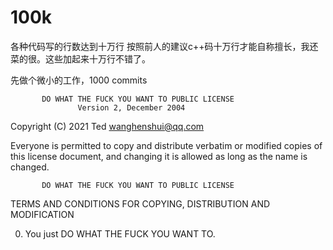 # 100k
各种代码写的行数达到十万行
按照前人的建议c++码十万行才能自称擅长，我还菜的很。这些加起来十万行不错了。

先做个微小的工作，1000 commits



           DO WHAT THE FUCK YOU WANT TO PUBLIC LICENSE
                   Version 2, December 2004

Copyright (C) 2021 Ted <wanghenshui@qq.com>

Everyone is permitted to copy and distribute verbatim or modified
copies of this license document, and changing it is allowed as long
as the name is changed.

           DO WHAT THE FUCK YOU WANT TO PUBLIC LICENSE
  TERMS AND CONDITIONS FOR COPYING, DISTRIBUTION AND MODIFICATION

  0. You just DO WHAT THE FUCK YOU WANT TO.
